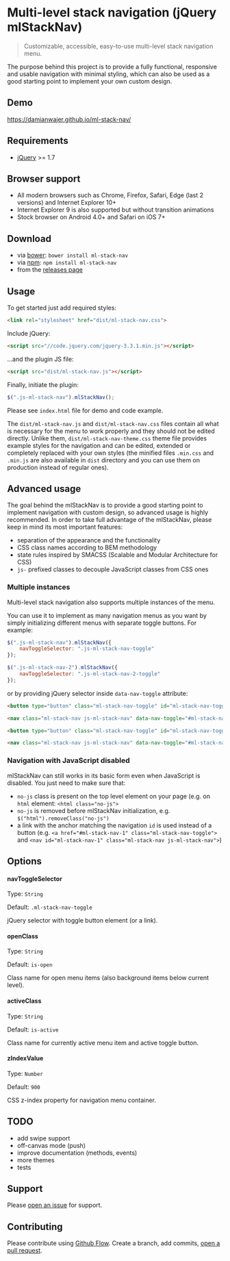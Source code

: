 # Multi-level stack navigation (jQuery mlStackNav)
> Customizable, accessible, easy-to-use multi-level stack navigation menu.

The purpose behind this project is to provide a fully functional, responsive and usable navigation with minimal styling, which can also be used as a good starting point to implement your own custom design.

## Demo

https://damianwajer.github.io/ml-stack-nav/

## Requirements

- [jQuery](https://github.com/jquery/jquery) >= 1.7

## Browser support

- All modern browsers such as Chrome, Firefox, Safari, Edge (last 2 versions) and Internet Explorer 10+
- Internet Explorer 9 is also supported but without transition animations
- Stock browser on Android 4.0+ and Safari on iOS 7+

## Download

- via [bower](https://bower.io): `bower install ml-stack-nav`
- via [npm](https://www.npmjs.com/package/ml-stack-nav): `npm install ml-stack-nav`
- from the [releases page](https://github.com/damianwajer/ml-stack-nav/releases)

## Usage

To get started just add required styles:

```html
<link rel="stylesheet" href="dist/ml-stack-nav.css">
```

Include jQuery:

```html
<script src="//code.jquery.com/jquery-3.3.1.min.js"></script>
```

…and the plugin JS file:

```html
<script src="dist/ml-stack-nav.js"></script>
```

Finally, initiate the plugin:
 
```javascript
$(".js-ml-stack-nav").mlStackNav();
```

Please see `index.html` file for demo and code example.

The `dist/ml-stack-nav.js` and `dist/ml-stack-nav.css` files contain all what is necessary for the menu to work properly and they should not be edited directly. Unlike them, `dist/ml-stack-nav-theme.css` theme file provides example styles for the navigation and can be edited, extended or completely replaced with your own styles (the minified files `.min.css` and `.min.js` are also available in `dist` directory and you can use them on production instead of regular ones).

## Advanced usage

The goal behind the mlStackNav is to provide a good starting point to implement navigation with custom design, so advanced usage is highly recommended. In order to take full advantage of the mlStackNav, please keep in mind its most important features:

- separation of the appearance and the functionality
- CSS class names according to BEM methodology
- state rules inspired by SMACSS (Scalable and Modular Architecture for CSS)
- `js-` prefixed classes to decouple JavaScript classes from CSS ones

### Multiple instances

Multi-level stack navigation also supports multiple instances of the menu. 

You can use it to implement as many navigation menus as you want by simply initializing different menus with separate toggle buttons. For example:

```javascript
$(".js-ml-stack-nav").mlStackNav({
    navToggleSelector: ".js-ml-stack-nav-toggle"
});

$(".js-ml-stack-nav-2").mlStackNav({
    navToggleSelector: ".js-ml-stack-nav-2-toggle"
});
```

or by providing jQuery selector inside `data-nav-toggle` attribute:

```html
<button type="button" class="ml-stack-nav-toggle" id="ml-stack-nav-toggle-1">(…)</button>

<nav class="ml-stack-nav js-ml-stack-nav" data-nav-toggle="#ml-stack-nav-toggle-1">(…)</nav>

<button type="button" class="ml-stack-nav-toggle" id="ml-stack-nav-toggle-2">(…)</button>

<nav class="ml-stack-nav js-ml-stack-nav" data-nav-toggle="#ml-stack-nav-toggle-2">(…)</nav>
```

### Navigation with JavaScript disabled

mlStackNav can still works in its basic form even when JavaScript is disabled. You just need to make sure that:

- `no-js` class is present on the top level element on your page (e.g. on `html` element: `<html class="no-js">`
- `no-js` is removed before mlStackNav initialization, e.g. `$("html").removeClass("no-js")`
- a link with the anchor matching the navigation `id` is used instead of a button (e.g. `<a href="#ml-stack-nav-1" class="ml-stack-nav-toggle">` and `<nav id="ml-stack-nav-1" class="ml-stack-nav js-ml-stack-nav">`)

## Options

#### navToggleSelector

Type: `String`

Default: `.ml-stack-nav-toggle`

jQuery selector with toggle button element (or a link).

#### openClass

Type: `String`

Default: `is-open`

Class name for open menu items (also background items below current level).

#### activeClass

Type: `String`

Default: `is-active`

Class name for currently active menu item and active toggle button.

#### zIndexValue

Type: `Number`

Default: `900`

CSS z-index property for navigation menu container.

## TODO

- add swipe support
- off-canvas mode (push)
- improve documentation (methods, events)
- more themes
- tests

## Support

Please [open an issue](https://github.com/damianwajer/ml-stack-nav/issues/new) for support.

## Contributing

Please contribute using [Github Flow](https://guides.github.com/introduction/flow/). Create a branch, add commits, [open a pull request](https://github.com/damianwajer/ml-stack-nav/pull/new/master).
